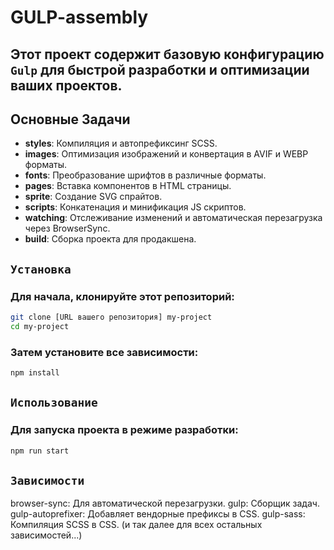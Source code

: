 # GULP-assembly

## Этот проект содержит базовую конфигурацию `Gulp` для быстрой разработки и оптимизации ваших проектов.

## Основные Задачи

- **styles**: Компиляция и автопрефиксинг SCSS.
- **images**: Оптимизация изображений и конвертация в AVIF и WEBP форматы.
- **fonts**: Преобразование шрифтов в различные форматы.
- **pages**: Вставка компонентов в HTML страницы.
- **sprite**: Создание SVG спрайтов.
- **scripts**: Конкатенация и минификация JS скриптов.
- **watching**: Отслеживание изменений и автоматическая перезагрузка через BrowserSync.
- **build**: Сборка проекта для продакшена.

## `Установка`

### Для начала, клонируйте этот репозиторий:

```bash
git clone [URL вашего репозитория] my-project
cd my-project
```
### Затем установите все зависимости:
```bash
npm install
```
## `Использование`
### Для запуска проекта в режиме разработки:
```bash
npm run start
```
## `Зависимости`
browser-sync: Для автоматической перезагрузки.
gulp: Сборщик задач.
gulp-autoprefixer: Добавляет вендорные префиксы в CSS.
gulp-sass: Компиляция SCSS в CSS.
(и так далее для всех остальных зависимостей...)
